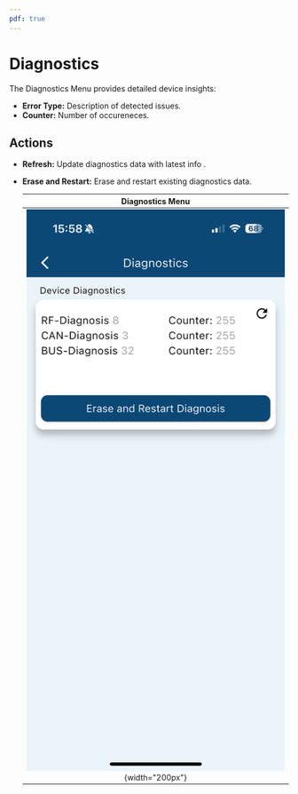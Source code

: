 ```yaml
---
pdf: true
---
```

# Diagnostics

The Diagnostics Menu provides detailed device insights:

- **Error Type:** Description of detected issues.
- **Counter:** Number of occureneces.

## Actions

- **Refresh:** Update diagnostics data with latest info .
- **Erase and Restart:** Erase and restart existing diagnostics data.

    | **Diagnostics Menu**       |
    |:----------------------:|
    | ![Diagnostics Menu](images/diagnostic_menu.PNG){width="200px"} |
